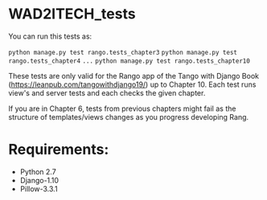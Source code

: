 # WAD2ITECH_tests

You can run this tests as:

`python manage.py test rango.tests_chapter3`
`python manage.py test rango.tests_chapter4`
`...`
`python manage.py test rango.tests_chapter10`

These tests are only valid for the Rango app of the Tango with Django Book (https://leanpub.com/tangowithdjango19/) up to Chapter 10. Each test runs view's and server tests and each checks the given chapter.

If you are in Chapter 6, tests from previous chapters might fail as the structure of templates/views changes as you progress developing Rang.

# Requirements:

* Python 2.7
* Django-1.10
* Pillow-3.3.1

